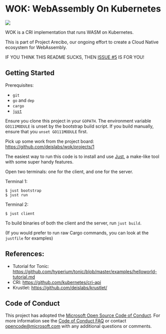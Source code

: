 # WOK: WebAssembly On Kubernetes

![](https://github.com/deislabs/wok/workflows/Build%20and%20Test/badge.svg)

WOK is a CRI implementation that runs WASM on Kubernetes.

This is part of Project Arecibo, our ongoing effort to create a Cloud Native ecosystem for WebAssembly.

IF YOU THINK THIS README SUCKS, THEN [ISSUE #5](https://github.com/deislabs/wok/issues/5) IS FOR YOU!

## Getting Started

Prerequisites:

- `git`
- `go` and `dep`
- `cargo`
- [`just`](https://github.com/casey/just)

Ensure you clone this project in your `GOPATH`.  The environment variable `GO111MODULE` is unset by the bootstrap build script.  If you build manually, ensure that you `unset GO111MODULE` first.

Pick up some work from the project board: https://github.com/deislabs/wok/projects/1

The easiest way to run this code is to install and use [Just](https://github.com/casey/just), a make-like tool with some super handy features.

Open two terminals: one for the client, and one for the server.

Terminal 1:

```
$ just bootstrap
$ just run
```

Terminal 2:

```
$ just client
```

To build binaries of both the client and the server, run `just build`.

(If you would prefer to run raw Cargo commands, you can look at the `justfile` for examples)

## References:

- Tutorial for Tonic: https://github.com/hyperium/tonic/blob/master/examples/helloworld-tutorial.md
- CRI: https://github.com/kubernetes/cri-api
- Krustlet: https://github.com/deislabs/krustlet/

## Code of Conduct

This project has adopted the [Microsoft Open Source Code of Conduct](https://opensource.microsoft.com/codeofconduct/). For more information see the [Code of Conduct FAQ](https://opensource.microsoft.com/codeofconduct/faq/) or contact [opencode@microsoft.com](mailto:opencode@microsoft.com) with any additional questions or comments.
